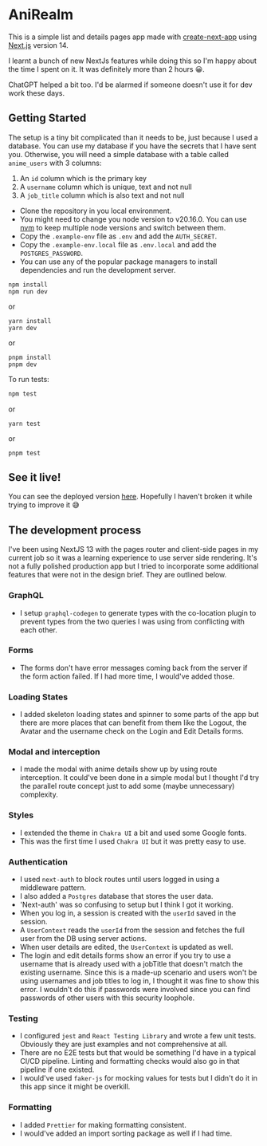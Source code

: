 # AniRealm

This is a simple list and details pages app made with [create-next-app](https://github.com/vercel/next.js/tree/canary/packages/create-next-app) using [Next.js](https://nextjs.org/) version 14.

I learnt a bunch of new NextJs features while doing this so I'm happy about the time I spent on it. It was definitely more than 2 hours 😀.

ChatGPT helped a bit too. I'd be alarmed if someone doesn't use it for dev work these days. 

## Getting Started

The setup is a tiny bit complicated than it needs to be, just because I used a database. You can use my database if you have the secrets that I have sent you. Otherwise, you will need a simple database with a table called `anime_users` with 3 columns:
1. An `id` column which is the primary key
2. A `username` column which is unique, text and not null
3. A `job_title` column which is also text and not null

- Clone the repository in you local environment. 
- You might need to change you node version to v20.16.0. You can use [nvm](https://github.com/nvm-sh/nvm) to keep multiple node versions and switch between them.
- Copy the `.example-env` file as `.env` and add the `AUTH_SECRET`.
- Copy the `.example-env.local` file as `.env.local` and add the `POSTGRES_PASSWORD`.
- You can use any of the popular package managers to install dependencies and run the development server.
```
npm install
npm run dev
```
or 
```
yarn install
yarn dev
```
or
```
pnpm install
pnpm dev
```

To run tests:

```bash
npm test
```
or 
```
yarn test
```
or 
```
pnpm test
```

## See it live!

You can see the deployed version [here](https://anime-dashboard-blond.vercel.app/).
Hopefully I haven't broken it while trying to improve it 😅

## The development process

I've been using NextJS 13 with the pages router and client-side pages in my current job so it was a learning experience to use server side rendering. It's not a fully polished production app but I tried to incorporate some additional features that were not in the design brief. They are outlined below.

### **GraphQL**

- I setup `graphql-codegen` to generate types with the co-location plugin to prevent types from the two queries I was using from conflicting with each other.

### **Forms**

- The forms don't have error messages coming back from the server if the form action failed. If I had more time, I would've added those.

### **Loading States**

- I added skeleton loading states and spinner to some parts of the app but there are more places that can benefit from them like the Logout, the Avatar and the username check on the Login and Edit Details forms.

### **Modal and interception**

- I made the modal with anime details show up by using route interception. It could've been done in a simple modal but I thought I'd try the parallel route concept just to add some (maybe unnecessary) complexity.

### **Styles**

- I extended the theme in `Chakra UI` a bit and used some Google fonts.
- This was the first time I used `Chakra UI` but it was pretty easy to use.

### **Authentication**

- I used `next-auth` to block routes until users logged in using a middleware pattern.
- I also added a `Postgres` database that stores the user data. 
- 'Next-auth' was so confusing to setup but I think I got it working.
- When you log in, a session is created with the `userId` saved in the session. 
- A `UserContext` reads the `userId` from the session and fetches the full user from the DB using server actions. 
- When user details are edited, the `UserContext` is updated as well.
- The login and edit details forms show an error if you try to use a username that is already used with a jobTitle that doesn't match the existing username. Since this  is a made-up scenario and users won't be using usernames and job titles to log in, I thought it was fine to show this error. I wouldn't do this if passwords were involved since you can find passwords of other users with this security loophole.

### **Testing**

- I configured `jest` and `React Testing Library` and wrote a few unit tests. Obviously they are just examples and not comprehensive at all.
- There are no E2E tests but that would be something I'd have in a typical CI/CD pipeline. Linting and formatting checks would also go in that pipeline if one existed.
- I would've used `faker-js` for mocking values for tests but I didn't do it in this app since it might be overkill.

### **Formatting**

- I added `Prettier` for making formatting consistent.
- I would've added an import sorting package as well if I had time.